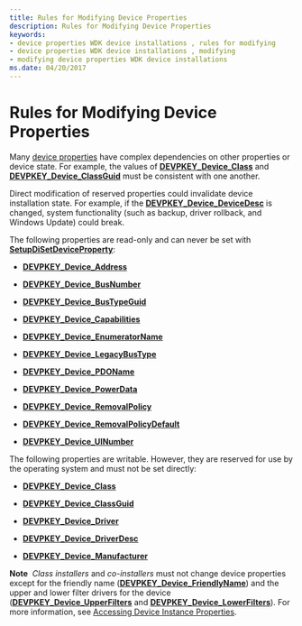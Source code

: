 ```yaml
---
title: Rules for Modifying Device Properties
description: Rules for Modifying Device Properties
keywords:
- device properties WDK device installations , rules for modifying
- device properties WDK device installations , modifying
- modifying device properties WDK device installations
ms.date: 04/20/2017
---
```


# Rules for Modifying Device Properties


Many [device properties](device-properties.md) have complex dependencies on other properties or device state. For example, the values of [**DEVPKEY_Device_Class**](./devpkey-device-class.md) and [**DEVPKEY_Device_ClassGuid**](./devpkey-device-classguid.md) must be consistent with one another.

Direct modification of reserved properties could invalidate device installation state. For example, if the [**DEVPKEY_Device_DeviceDesc**](./devpkey-device-devicedesc.md) is changed, system functionality (such as backup, driver rollback, and Windows Update) could break.

The following properties are read-only and can never be set with [**SetupDiSetDeviceProperty**](/windows/win32/api/setupapi/nf-setupapi-setupdisetdevicepropertyw):

-   [**DEVPKEY_Device_Address**](./devpkey-device-address.md)

-   [**DEVPKEY_Device_BusNumber**](./devpkey-device-busnumber.md)

-   [**DEVPKEY_Device_BusTypeGuid**](./devpkey-device-bustypeguid.md)

-   [**DEVPKEY_Device_Capabilities**](./devpkey-device-capabilities.md)

-   [**DEVPKEY_Device_EnumeratorName**](./devpkey-device-enumeratorname.md)

-   [**DEVPKEY_Device_LegacyBusType**](./devpkey-device-legacybustype.md)

-   [**DEVPKEY_Device_PDOName**](./devpkey-device-pdoname.md)

-   [**DEVPKEY_Device_PowerData**](./devpkey-device-powerdata.md)

-   [**DEVPKEY_Device_RemovalPolicy**](./devpkey-device-removalpolicy.md)

-   [**DEVPKEY_Device_RemovalPolicyDefault**](./devpkey-device-removalpolicydefault.md)

-   [**DEVPKEY_Device_UINumber**](./devpkey-device-uinumber.md)

The following properties are writable. However, they are reserved for use by the operating system and must not be set directly:

-   [**DEVPKEY_Device_Class**](./devpkey-device-class.md)

-   [**DEVPKEY_Device_ClassGuid**](./devpkey-device-classguid.md)

-   [**DEVPKEY_Device_Driver**](./devpkey-device-driver.md)

-   [**DEVPKEY_Device_DriverDesc**](./devpkey-device-driverdesc.md)

-   [**DEVPKEY_Device_Manufacturer**](./devpkey-device-manufacturer.md)

**Note**  *Class installers* and *co-installers* must not change device properties except for the friendly name ([**DEVPKEY_Device_FriendlyName**](./devpkey-device-friendlyname.md)) and the upper and lower filter drivers for the device ([**DEVPKEY_Device_UpperFilters**](./devpkey-device-upperfilters.md) and [**DEVPKEY_Device_LowerFilters**](./devpkey-device-lowerfilters.md)). For more information, see [Accessing Device Instance Properties](accessing-device-instance-properties--windows-vista-and-later-.md).

 

 

